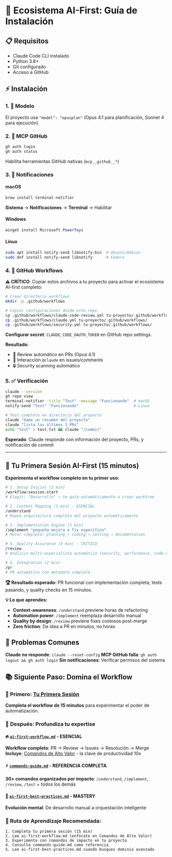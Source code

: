 # 🚀 Ecosistema AI-First: Guía de Instalación

## 📋 Requisitos

- Claude Code CLI instalado
- Python 3.8+
- Git configurado
- Acceso a GitHub

## ⚡ Instalación

### 1. 🤖 Modelo

El proyecto usa `"model": "opusplan"` (Opus 4.1 para planificación, Sonnet 4 para ejecución)

### 2. 🔗 MCP GitHub

```bash
gh auth login
gh auth status
```

Habilita herramientas GitHub nativas (`mcp__github__*`)

### 3. 🔔 Notificaciones

#### macOS

```bash
brew install terminal-notifier
```

**Sistema** → **Notificaciones** → **Terminal** → Habilitar

#### Windows

```powershell
winget install Microsoft.PowerToys
```

#### Linux

```bash
sudo apt install notify-send libnotify-bin  # Ubuntu/Debian
sudo dnf install notify-send libnotify      # Fedora
```

### 4. 🔧 GitHub Workflows

**⚠️ CRÍTICO**: Copiar estos archivos a tu proyecto para activar el ecosistema AI-first completo:

```bash
# Crear directorio workflows
mkdir -p .github/workflows

# Copiar configuraciones desde este repo
cp .github/workflows/claude-code-review.yml tu-proyecto/.github/workflows/
cp .github/workflows/claude.yml tu-proyecto/.github/workflows/
cp .github/workflows/security.yml tu-proyecto/.github/workflows/
```

**Configurar secret**: `CLAUDE_CODE_OAUTH_TOKEN` en GitHub repo settings.

**Resultado**:

- 🤖 Review automático en PRs (Opus 4.1)
- 💬 Interacción `@claude` en issues/comments
- 🔒 Security scanning automático

### 5. ✅ Verificación

```bash
claude --version
gh repo view
terminal-notifier -title "Test" -message "Funcionando"  # macOS
notify-send "Test" "Funcionando"                        # Linux

# Test completo en directorio del proyecto
claude "dame un resumen del proyecto"
claude "lista los últimos 3 PRs"
echo "test" > test.txt && claude "/commit"
```

**Esperado**: Claude responde con información del proyecto, PRs, y notificación de commit

---

## 🎯 Tu Primera Sesión AI-First (15 minutos)

**Experimenta el workflow completo en tu primer uso:**

```bash
# 1. Setup Inicial (2 min)
/workflow:session-start
# Elegir: "Desarrollo" → te guía automáticamente a crear worktree

# 2. Context Mapping (3 min) - ESENCIAL
/understand
# Mapea arquitectura completa del proyecto automáticamente

# 3. Implementation Engine (5 min)
/implement "pequeña mejora o fix específico"
# Motor completo: planning → coding → testing → documentation

# 4. Quality Assurance (3 min) - CRÍTICO
/review
# Análisis multi-especialista automático (security, performance, code quality)

# 5. Integration (2 min)
/pr
# PR automático con metadata completa
```

**🏆 Resultado esperado:** PR funcional con implementación completa, tests pasando, y quality checks en 15 minutos.

**💡 Lo que aprendes:**

- **Context-awareness**: `/understand` previene horas de refactoring
- **Automation power**: `/implement` reemplaza desarrollo manual
- **Quality by design**: `/review` previene fixes costosos post-merge
- **Zero friction**: De idea a PR en minutos, no horas

## 🚨 Problemas Comunes

**Claude no responde**: `claude --reset-config`
**MCP GitHub falla**: `gh auth logout && gh auth login`
**Sin notificaciones**: Verificar permisos del sistema

## 📚 Siguiente Paso: Domina el Workflow

### 🎯 **Primero**: [Tu Primera Sesión](#tu-primera-sesión-ai-first-15-minutos)

**Completa el workflow de 15 minutos** para experimentar el poder de automatización.

### 📖 **Después**: Profundiza tu expertise

#### 🔥 [`ai-first-workflow.md`](ai-first-workflow.md) - **ESENCIAL**

**Workflow completo**: PR → Review → Issues → Resolución → Merge  
**Incluye**: [Comandos de Alto Valor](ai-first-workflow.md#-comandos-de-alto-valor) - la clave de productividad 10x

#### ⚡ [`commands-guide.md`](commands-guide.md) - **REFERENCIA COMPLETA**

**30+ comandos organizados por impacto**: `/understand`, `/implement`, `/review`, `/test` + todos los demás

#### 🧠 [`ai-first-best-practices.md`](ai-first-best-practices.md) - **MASTERY**

**Evolución mental**: De desarrollo manual a orquestación inteligente

### 🎯 Ruta de Aprendizaje Recomendada:

```
1. Completa tu primera sesión (15 min)
2. Lee ai-first-workflow.md (enfócate en Comandos de Alto Valor)
3. Experimenta con comandos de impacto en tu proyecto
4. Consulta commands-guide.md como referencia
5. Lee ai-first-best-practices.md cuando busques dominio avanzado
```
